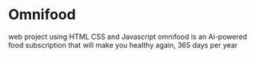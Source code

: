 # Omnifood
web project using HTML CSS and Javascript
omnifood is an Ai-powered     food subscription that will make you healthy again, 365 days per year
